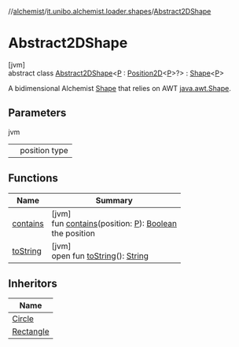 //[alchemist](../../../index.md)/[it.unibo.alchemist.loader.shapes](../index.md)/[Abstract2DShape](index.md)

# Abstract2DShape

[jvm]\
abstract class [Abstract2DShape](index.md)<[P](index.md) : [Position2D](../../it.unibo.alchemist.model.interfaces/-position2-d/index.md)<[P](../-rectangle/index.md)>?> : [Shape](../-shape/index.md)<[P](../-rectangle/index.md)> 

A bidimensional Alchemist [Shape](../-shape/index.md) that relies on AWT [java.awt.Shape](https://docs.oracle.com/javase/8/docs/api/java/awt/Shape.html).

## Parameters

jvm

| | |
|---|---|
| <P> | position type |

## Functions

| Name | Summary |
|---|---|
| [contains](contains.md) | [jvm]<br>fun [contains](contains.md)(position: [P](../-rectangle/index.md)): [Boolean](https://kotlinlang.org/api/latest/jvm/stdlib/kotlin/-boolean/index.html)<br>the position |
| [toString](to-string.md) | [jvm]<br>open fun [toString](to-string.md)(): [String](https://docs.oracle.com/javase/8/docs/api/java/lang/String.html) |

## Inheritors

| Name |
|---|
| [Circle](../-circle/index.md) |
| [Rectangle](../-rectangle/index.md) |
